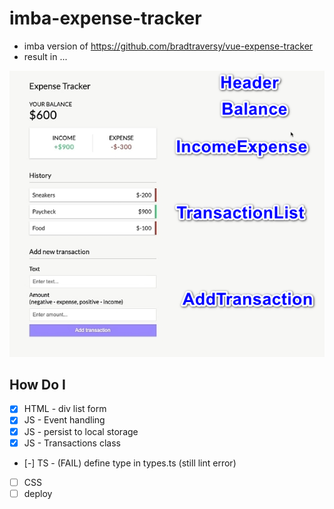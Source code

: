 # imba-expense-tracker

- imba version of https://github.com/bradtraversy/vue-expense-tracker
- result in ...

![](info.webp)

## How Do I
- [x] HTML - div list form
- [x] JS - Event handling
- [x] JS - persist to local storage
- [x] JS - Transactions class
- [-] TS - (FAIL) define type in types.ts (still lint error)
- [ ] CSS
- [ ] deploy